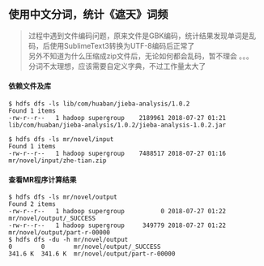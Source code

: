 ## 使用中文分词，统计《遮天》词频
> 过程中遇到文件编码问题，原来文件是GBK编码，统计结果发现单词是乱码，后使用SublimeText3转换为UTF-8编码后正常了  
> 另外不知道为什么压缩成zip文件后，无论如何都会乱码，暂不理会 。。。  
> 分词不太理想，应该需要自定义字典，不过工作量太大了

#### 依赖文件及库
```
$ hdfs dfs -ls lib/com/huaban/jieba-analysis/1.0.2
Found 1 items
-rw-r--r--   1 hadoop supergroup    2189961 2018-07-27 01:21 lib/com/huaban/jieba-analysis/1.0.2/jieba-analysis-1.0.2.jar

$ hdfs dfs -ls mr/novel/input
Found 1 items
-rw-r--r--   1 hadoop supergroup    7488517 2018-07-27 01:16 mr/novel/input/zhe-tian.zip
```

#### 查看MR程序计算结果
```
$ hdfs dfs -ls mr/novel/output   
Found 2 items
-rw-r--r--   1 hadoop supergroup          0 2018-07-27 01:22 mr/novel/output/_SUCCESS
-rw-r--r--   1 hadoop supergroup     349779 2018-07-27 01:22 mr/novel/output/part-r-00000
$ hdfs dfs -du -h mr/novel/output
0        0        mr/novel/output/_SUCCESS
341.6 K  341.6 K  mr/novel/output/part-r-00000
```